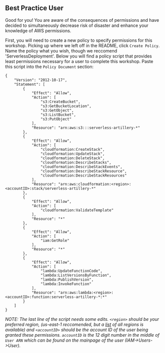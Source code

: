 ## Best Practice User
Good for you! You are aware of the consequences of permissions and have decided to simultaneously decrease risk of disaster and enhance your knowledge of AWS permissions. 

First, you will need to create a new policy to specify permissions for this workshop. Picking up where we left off in the README, click `Create Policy`. 
Name the policy what you wish, though we reccomend 'ServerlessDeployment'. Below you will find a policy script that provides least permissions necessary for a user to complete this workshop. Paste this script into the `Policy Document` section:
```
{
    "Version": "2012-10-17",
    "Statement": [
        {
            "Effect": "Allow",
            "Action": [
                "s3:CreateBucket",
                "s3:GetBucketLocation",
                "s3:GetObject",
                "s3:ListBucket",
                "s3:PutObject"
            ],
            "Resource": "arn:aws:s3:::serverless-artillery-*"
        },
        {
            "Effect": "Allow",
            "Action": [
                "cloudformation:CreateStack",
                "cloudformation:UpdateStack",
                "cloudformation:DeleteStack",
                "cloudformation:DescribeStacks",
                "cloudformation:DescribeStackEvents",
                "cloudformation:DescribeStackResource",
                "cloudformation:DescribeStackResources"
            ],
            "Resource": "arn:aws:cloudformation:<region>:<accountID>:stack/serverless-artillery-*"
        },
        {
            "Effect": "Allow",
            "Action": [
                "cloudformation:ValidateTemplate"
            ],
            "Resource": "*"
        },
        {
            "Effect": "Allow",
            "Action": [
                "iam:GetRole"
            ],
            "Resource": "*"
        },
        {
            "Effect": "Allow",
            "Action": [
                "lambda:UpdateFunctionCode",
                "lambda:ListVersionsByFunction",
                "lambda:PublishVersion",
                "lambda:InvokeFunction"
            ],
            "Resource": "arn:aws:lambda:<region>:<accountID>:function:serverless-artillery-*:*"
        }
    ]
}
```
*NOTE: The last line of the script needs some edits. `<region>` should be your preferred region, (us-east-1 reccomended, but a [list](http://docs.aws.amazon.com/general/latest/gr/rande.html#s3_region) of all regions is available) and `<accountID>` should be the account ID of the user being granted these permissions. `accountID` is the 12 digit number in the middle of `User ARN` which can be found on the mainpage of the user (IAM->Users->User).*
